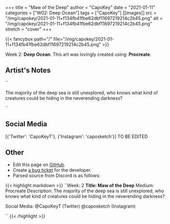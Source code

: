+++
title =       "Maw of the Deep"
author =      "CapoKey"
date =        "2021-01-11"
categories =  ["W02: Deep Ocean"]
tags =        ["CapoKey"]
[[images]]
                      src = "/img/capokey/2021-01-11+f134fb41fbe62dbf11697219214c2b45.png"
                      alt = "/img/capokey/2021-01-11+f134fb41fbe62dbf11697219214c2b45.png"
                      stretch = "cover"
+++


{{< fancybox path="/" file="/img/capokey/2021-01-11+f134fb41fbe62dbf11697219214c2b45.png" >}}


Week 2: **Deep Ocean**. This art was lovingly created using: **Procreate**.

## Artist's Notes

``

The majority of the deep sea is still unexplored, who knows what kind of creatures could be hiding in the neverending darkness?

``

## Social Media

[{'Twitter': 'CapoKeyT'}, {'Instagram': 'caposketch'}] TO BE EDITED

## Other

- Edit this page on [GitHub](https://github.com/teaminkling/web-refresh/edit/main/blog/content/blog/capokey-week-2-7802.md).
- Create [a bug ticket](https://github.com/teaminkling/web-refresh/issues/new?assignees=&labels=bug&template=problem-report.md&title=) for the developer.
- Parsed source from Discord is as follows:

{{< highlight markdown >}}
``Week: 2
**Title:  Maw of the Deep**
Medium: Procreate
Description: The majority of the deep sea is still unexplored, who knows what kind of creatures could be hiding in the neverending darkness?

Social Media: @CapoKeyT (Twitter) @caposketch (Instagram)

``
{{< /highlight >}}